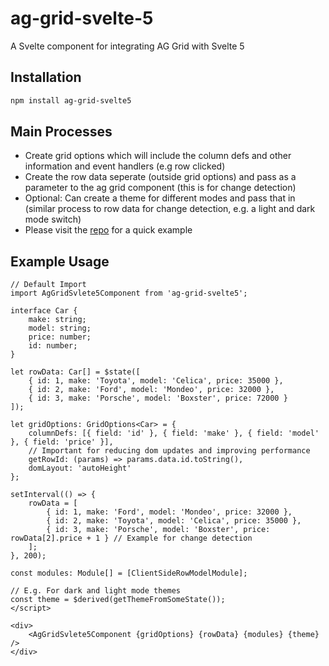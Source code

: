 # ag-grid-svelte-5

A Svelte component for integrating AG Grid with Svelte 5

## Installation

```bash
npm install ag-grid-svelte5
```

## Main Processes

- Create grid options which will include the column defs and other information and event handlers (e.g row clicked)
- Create the row data seperate (outside grid options) and pass as a parameter to the ag grid component (this is for change detection)
- Optional: Can create a theme for different modes and pass that in (similar process to row data for change detection, e.g. a light and dark mode switch)
- Please visit the [repo](https://github.com/JohnMaher1/ag-grid-svelte5) for a quick example

## Example Usage

```svelte
// Default Import
import AgGridSvlete5Component from 'ag-grid-svelte5';

interface Car {
	make: string;
	model: string;
	price: number;
	id: number;
}

let rowData: Car[] = $state([
	{ id: 1, make: 'Toyota', model: 'Celica', price: 35000 },
	{ id: 2, make: 'Ford', model: 'Mondeo', price: 32000 },
	{ id: 3, make: 'Porsche', model: 'Boxster', price: 72000 }
]);

let gridOptions: GridOptions<Car> = {
	columnDefs: [{ field: 'id' }, { field: 'make' }, { field: 'model' }, { field: 'price' }],
	// Important for reducing dom updates and improving performance
	getRowId: (params) => params.data.id.toString(),
	domLayout: 'autoHeight'
};

setInterval(() => {
	rowData = [
		{ id: 1, make: 'Ford', model: 'Mondeo', price: 32000 },
		{ id: 2, make: 'Toyota', model: 'Celica', price: 35000 },
		{ id: 3, make: 'Porsche', model: 'Boxster', price: rowData[2].price + 1 } // Example for change detection
	];
}, 200);

const modules: Module[] = [ClientSideRowModelModule];

// E.g. For dark and light mode themes
const theme = $derived(getThemeFromSomeState());
</script>

<div>
	<AgGridSvlete5Component {gridOptions} {rowData} {modules} {theme} />
</div>
```
